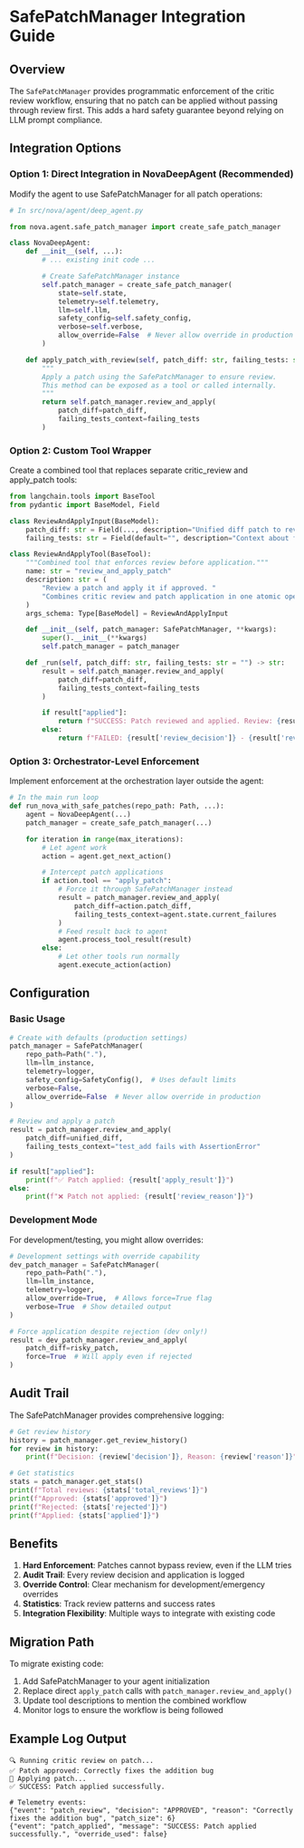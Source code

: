 # SafePatchManager Integration Guide

## Overview

The `SafePatchManager` provides programmatic enforcement of the critic review workflow, ensuring that no patch can be applied without passing through review first. This adds a hard safety guarantee beyond relying on LLM prompt compliance.

## Integration Options

### Option 1: Direct Integration in NovaDeepAgent (Recommended)

Modify the agent to use SafePatchManager for all patch operations:

```python
# In src/nova/agent/deep_agent.py

from nova.agent.safe_patch_manager import create_safe_patch_manager

class NovaDeepAgent:
    def __init__(self, ...):
        # ... existing init code ...

        # Create SafePatchManager instance
        self.patch_manager = create_safe_patch_manager(
            state=self.state,
            telemetry=self.telemetry,
            llm=self.llm,
            safety_config=self.safety_config,
            verbose=self.verbose,
            allow_override=False  # Never allow override in production
        )

    def apply_patch_with_review(self, patch_diff: str, failing_tests: str = "") -> Dict[str, Any]:
        """
        Apply a patch using the SafePatchManager to ensure review.
        This method can be exposed as a tool or called internally.
        """
        return self.patch_manager.review_and_apply(
            patch_diff=patch_diff,
            failing_tests_context=failing_tests
        )
```

### Option 2: Custom Tool Wrapper

Create a combined tool that replaces separate critic_review and apply_patch tools:

```python
from langchain.tools import BaseTool
from pydantic import BaseModel, Field

class ReviewAndApplyInput(BaseModel):
    patch_diff: str = Field(..., description="Unified diff patch to review and apply")
    failing_tests: str = Field(default="", description="Context about failing tests")

class ReviewAndApplyTool(BaseTool):
    """Combined tool that enforces review before application."""
    name: str = "review_and_apply_patch"
    description: str = (
        "Review a patch and apply it if approved. "
        "Combines critic review and patch application in one atomic operation."
    )
    args_schema: Type[BaseModel] = ReviewAndApplyInput

    def __init__(self, patch_manager: SafePatchManager, **kwargs):
        super().__init__(**kwargs)
        self.patch_manager = patch_manager

    def _run(self, patch_diff: str, failing_tests: str = "") -> str:
        result = self.patch_manager.review_and_apply(
            patch_diff=patch_diff,
            failing_tests_context=failing_tests
        )

        if result["applied"]:
            return f"SUCCESS: Patch reviewed and applied. Review: {result['review_reason']}"
        else:
            return f"FAILED: {result['review_decision']} - {result['review_reason']}"
```

### Option 3: Orchestrator-Level Enforcement

Implement enforcement at the orchestration layer outside the agent:

```python
# In the main run loop
def run_nova_with_safe_patches(repo_path: Path, ...):
    agent = NovaDeepAgent(...)
    patch_manager = create_safe_patch_manager(...)

    for iteration in range(max_iterations):
        # Let agent work
        action = agent.get_next_action()

        # Intercept patch applications
        if action.tool == "apply_patch":
            # Force it through SafePatchManager instead
            result = patch_manager.review_and_apply(
                patch_diff=action.patch_diff,
                failing_tests_context=agent.state.current_failures
            )
            # Feed result back to agent
            agent.process_tool_result(result)
        else:
            # Let other tools run normally
            agent.execute_action(action)
```

## Configuration

### Basic Usage

```python
# Create with defaults (production settings)
patch_manager = SafePatchManager(
    repo_path=Path("."),
    llm=llm_instance,
    telemetry=logger,
    safety_config=SafetyConfig(),  # Uses default limits
    verbose=False,
    allow_override=False  # Never allow override in production
)

# Review and apply a patch
result = patch_manager.review_and_apply(
    patch_diff=unified_diff,
    failing_tests_context="test_add fails with AssertionError"
)

if result["applied"]:
    print(f"✅ Patch applied: {result['apply_result']}")
else:
    print(f"❌ Patch not applied: {result['review_reason']}")
```

### Development Mode

For development/testing, you might allow overrides:

```python
# Development settings with override capability
dev_patch_manager = SafePatchManager(
    repo_path=Path("."),
    llm=llm_instance,
    telemetry=logger,
    allow_override=True,  # Allows force=True flag
    verbose=True  # Show detailed output
)

# Force application despite rejection (dev only!)
result = dev_patch_manager.review_and_apply(
    patch_diff=risky_patch,
    force=True  # Will apply even if rejected
)
```

## Audit Trail

The SafePatchManager provides comprehensive logging:

```python
# Get review history
history = patch_manager.get_review_history()
for review in history:
    print(f"Decision: {review['decision']}, Reason: {review['reason']}")

# Get statistics
stats = patch_manager.get_stats()
print(f"Total reviews: {stats['total_reviews']}")
print(f"Approved: {stats['approved']}")
print(f"Rejected: {stats['rejected']}")
print(f"Applied: {stats['applied']}")
```

## Benefits

1. **Hard Enforcement**: Patches cannot bypass review, even if the LLM tries
2. **Audit Trail**: Every review decision and application is logged
3. **Override Control**: Clear mechanism for development/emergency overrides
4. **Statistics**: Track review patterns and success rates
5. **Integration Flexibility**: Multiple ways to integrate with existing code

## Migration Path

To migrate existing code:

1. Add SafePatchManager to your agent initialization
2. Replace direct `apply_patch` calls with `patch_manager.review_and_apply()`
3. Update tool descriptions to mention the combined workflow
4. Monitor logs to ensure the workflow is being followed

## Example Log Output

```
🔍 Running critic review on patch...
✅ Patch approved: Correctly fixes the addition bug
📝 Applying patch...
✅ SUCCESS: Patch applied successfully.

# Telemetry events:
{"event": "patch_review", "decision": "APPROVED", "reason": "Correctly fixes the addition bug", "patch_size": 6}
{"event": "patch_applied", "message": "SUCCESS: Patch applied successfully.", "override_used": false}
```
